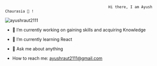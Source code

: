                                                    Hi there, I am Ayush Chaurasia 👋 !
 <p align="left"><img src="https://komarev.com/ghpvc/?username=ayushraut2111" alt="ayushraut2111" /></p>

                                               

- 🔭 I’m currently working on gaining skills and acquiring Knowledge

- 🌱 I’m currently learning React

- 💬 Ask me about anything

- How to reach me: ayushraut2111@gmail.com
<!--
**ayushraut2111/ayushraut2111** is a ✨ _special_ ✨ repository because its `README.md` (this file) appears on your GitHub profile.

Here are some ideas to get you started:

- 🔭 I’m currently working on ...
- 🌱 I’m currently learning ...
- 👯 I’m looking to collaborate on ...
- 🤔 I’m looking for help with ...
- 💬 Ask me about ...
- 📫 How to reach me: ...
- 😄 Pronouns: ...
- ⚡ Fun fact: ...
-->
